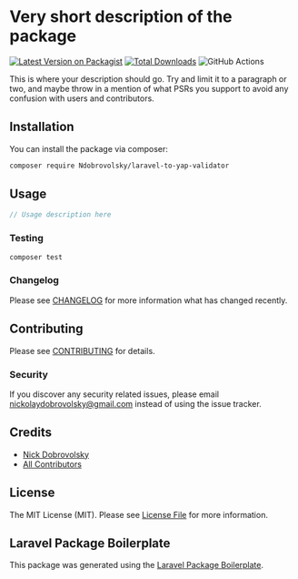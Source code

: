 # Very short description of the package

[![Latest Version on Packagist](https://img.shields.io/packagist/v/Ndobrovolsky/laravel-to-yap-validator.svg?style=flat-square)](https://packagist.org/packages/Ndobrovolsky/laravel-to-yap-validator)
[![Total Downloads](https://img.shields.io/packagist/dt/Ndobrovolsky/laravel-to-yap-validator.svg?style=flat-square)](https://packagist.org/packages/Ndobrovolsky/laravel-to-yap-validator)
![GitHub Actions](https://github.com/Ndobrovolsky/laravel-to-yap-validator/actions/workflows/main.yml/badge.svg)

This is where your description should go. Try and limit it to a paragraph or two, and maybe throw in a mention of what PSRs you support to avoid any confusion with users and contributors.

## Installation

You can install the package via composer:

```bash
composer require Ndobrovolsky/laravel-to-yap-validator
```

## Usage

```php
// Usage description here
```

### Testing

```bash
composer test
```

### Changelog

Please see [CHANGELOG](CHANGELOG.md) for more information what has changed recently.

## Contributing

Please see [CONTRIBUTING](CONTRIBUTING.md) for details.

### Security

If you discover any security related issues, please email nickolaydobrovolsky@gmail.com instead of using the issue tracker.

## Credits

-   [Nick Dobrovolsky](https://github.com/Ndobrovolsky)
-   [All Contributors](../../contributors)

## License

The MIT License (MIT). Please see [License File](LICENSE.md) for more information.

## Laravel Package Boilerplate

This package was generated using the [Laravel Package Boilerplate](https://laravelpackageboilerplate.com).
